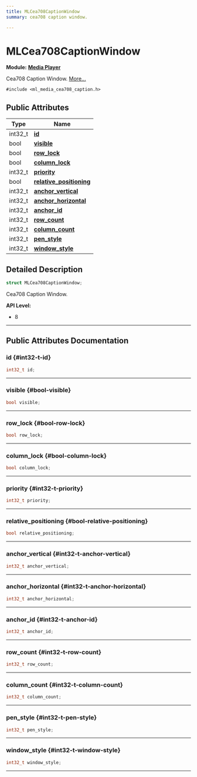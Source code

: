 ```yaml
---
title: MLCea708CaptionWindow
summary: cea708 caption window. 

---
```


# MLCea708CaptionWindow

**Module:** **[Media Player](/versioned_docs/version-03-Jan-2023/api-ref/api/Modules/group___media_player/group___media_player.md)**



Cea708 Caption Window.  [More...](#detailed-description)


`#include <ml_media_cea708_caption.h>`

## Public Attributes

| Type           | Name           |
| -------------- | -------------- |
| int32_t | **[id](/versioned_docs/version-03-Jan-2023/api-ref/api/Modules/group___media_player/struct_m_l_cea708_caption_window.md#int32-t-id)**  |
| bool | **[visible](/versioned_docs/version-03-Jan-2023/api-ref/api/Modules/group___media_player/struct_m_l_cea708_caption_window.md#bool-visible)**  |
| bool | **[row_lock](/versioned_docs/version-03-Jan-2023/api-ref/api/Modules/group___media_player/struct_m_l_cea708_caption_window.md#bool-row-lock)**  |
| bool | **[column_lock](/versioned_docs/version-03-Jan-2023/api-ref/api/Modules/group___media_player/struct_m_l_cea708_caption_window.md#bool-column-lock)**  |
| int32_t | **[priority](/versioned_docs/version-03-Jan-2023/api-ref/api/Modules/group___media_player/struct_m_l_cea708_caption_window.md#int32-t-priority)**  |
| bool | **[relative_positioning](/versioned_docs/version-03-Jan-2023/api-ref/api/Modules/group___media_player/struct_m_l_cea708_caption_window.md#bool-relative-positioning)**  |
| int32_t | **[anchor_vertical](/versioned_docs/version-03-Jan-2023/api-ref/api/Modules/group___media_player/struct_m_l_cea708_caption_window.md#int32-t-anchor-vertical)**  |
| int32_t | **[anchor_horizontal](/versioned_docs/version-03-Jan-2023/api-ref/api/Modules/group___media_player/struct_m_l_cea708_caption_window.md#int32-t-anchor-horizontal)**  |
| int32_t | **[anchor_id](/versioned_docs/version-03-Jan-2023/api-ref/api/Modules/group___media_player/struct_m_l_cea708_caption_window.md#int32-t-anchor-id)**  |
| int32_t | **[row_count](/versioned_docs/version-03-Jan-2023/api-ref/api/Modules/group___media_player/struct_m_l_cea708_caption_window.md#int32-t-row-count)**  |
| int32_t | **[column_count](/versioned_docs/version-03-Jan-2023/api-ref/api/Modules/group___media_player/struct_m_l_cea708_caption_window.md#int32-t-column-count)**  |
| int32_t | **[pen_style](/versioned_docs/version-03-Jan-2023/api-ref/api/Modules/group___media_player/struct_m_l_cea708_caption_window.md#int32-t-pen-style)**  |
| int32_t | **[window_style](/versioned_docs/version-03-Jan-2023/api-ref/api/Modules/group___media_player/struct_m_l_cea708_caption_window.md#int32-t-window-style)**  |

## Detailed Description

```cpp
struct MLCea708CaptionWindow;
```

Cea708 Caption Window. 




**API Level:**
  * 8 




-----------
## Public Attributes Documentation

### id {#int32-t-id}

```cpp
int32_t id;
```






-----------

### visible {#bool-visible}

```cpp
bool visible;
```






-----------

### row_lock {#bool-row-lock}

```cpp
bool row_lock;
```






-----------

### column_lock {#bool-column-lock}

```cpp
bool column_lock;
```






-----------

### priority {#int32-t-priority}

```cpp
int32_t priority;
```






-----------

### relative_positioning {#bool-relative-positioning}

```cpp
bool relative_positioning;
```






-----------

### anchor_vertical {#int32-t-anchor-vertical}

```cpp
int32_t anchor_vertical;
```






-----------

### anchor_horizontal {#int32-t-anchor-horizontal}

```cpp
int32_t anchor_horizontal;
```






-----------

### anchor_id {#int32-t-anchor-id}

```cpp
int32_t anchor_id;
```






-----------

### row_count {#int32-t-row-count}

```cpp
int32_t row_count;
```






-----------

### column_count {#int32-t-column-count}

```cpp
int32_t column_count;
```






-----------

### pen_style {#int32-t-pen-style}

```cpp
int32_t pen_style;
```






-----------

### window_style {#int32-t-window-style}

```cpp
int32_t window_style;
```






-----------

